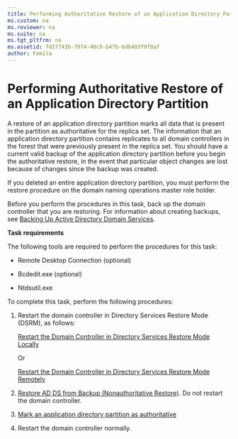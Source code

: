 ```yaml
---
title: Performing Authoritative Restore of an Application Directory Partition
ms.custom: na
ms.reviewer: na
ms.suite: na
ms.tgt_pltfrm: na
ms.assetid: fd27743b-70f4-40c9-b47b-6d6403f9f0af
author: Femila
---
```

# Performing Authoritative Restore of an Application Directory Partition
  A restore of an application directory partition marks all data that is present in the partition as authoritative for the replica set. The information that an application directory partition contains replicates to all domain controllers in the forest that were previously present in the replica set. You should have a current valid backup of the application directory partition before you begin the authoritative restore, in the event that particular object changes are lost because of changes since the backup was created.  
  
 If you deleted an entire application directory partition, you must perform the restore procedure on the domain naming operations master role holder.  
  
 Before you perform the procedures in this task, back up the domain controller that you are restoring. For information about creating backups, see [Backing Up Active Directory Domain Services](../Topic/Backing-Up-Active-Directory-Domain-Services.md).  
  
 **Task requirements**  
  
 The following tools are required to perform the procedures for this task:  
  
-   Remote Desktop Connection \(optional\)  
  
-   Bcdedit.exe \(optional\)  
  
-   Ntdsutil.exe  
  
 To complete this task, perform the following procedures:  
  
1.  Restart the domain controller in Directory Services Restore Mode \(DSRM\), as follows:  
  
     [Restart the Domain Controller in Directory Services Restore Mode Locally](../Topic/Restart-the-Domain-Controller-in-Directory-Services-Restore-Mode-Locally.md)  
  
     Or  
  
     [Restart the Domain Controller in Directory Services Restore Mode Remotely](../Topic/Restart-the-Domain-Controller-in-Directory-Services-Restore-Mode-Remotely.md)  
  
2.  [Restore AD DS from Backup &#40;Nonauthoritative Restore&#41;](../Topic/Restore-AD-DS-from-Backup--Nonauthoritative-Restore-.md). Do not restart the domain controller.  
  
3.  [Mark an application directory partition as authoritative](../Topic/Mark-an-application-directory-partition-as-authoritative.md)  
  
4.  Restart the domain controller normally.  
  
  
